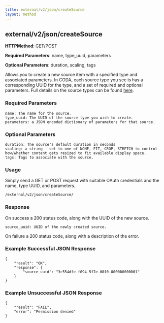 ```yaml
---
title: external/v2/json/createSource
layout: method
---
```

## external/v2/json/createSource

**HTTPMethod**: GET/POST

**Required Parameters**: name, type_uuid, parameters

**Optional Parameters**: duration, scaling, tags

Allows you to create a new source item with a specified type and associated parameters. In CODA, each source type you see is has a corresponding UUID for the type, and a set of required and optional parameters. Full details on the source types can be found [here](source-types-and-the-api).

### Required Parameters

    name: The name for the source.
    type_uuid: The UUID of the source type you wish to create.
    parameters: a JSON encoded dictionary of parameters for that source.
    
### Optional Parameters

    duration: The source's default duration in seconds
    scaling: a string - set to one of NONE, FIT, CROP, STRETCH to control how/whether content gets resized to fit available display space.
    tags: Tags to associate with the source.

### Usage

Simply send a GET or POST request with suitable OAuth credentials and the name, type UUID, and parameters.

`/external/v2/json/createSource/`

### Response

On success a 200 status code,  along with the UUID of the new source.

    source_uuid: UUID of the newly created source.

On failure a 200 status code, along with a description of the error.

### Example Successful JSON Response

    {
        "result": "OK",
        "response": {
            "source_uuid": "3c554dfe-f094-5f7e-0010-000000000001"
        }
    }

### Example Unsuccessful JSON Response

    {
        "result": "FAIL",
        "error": "Permission denied" 
    }